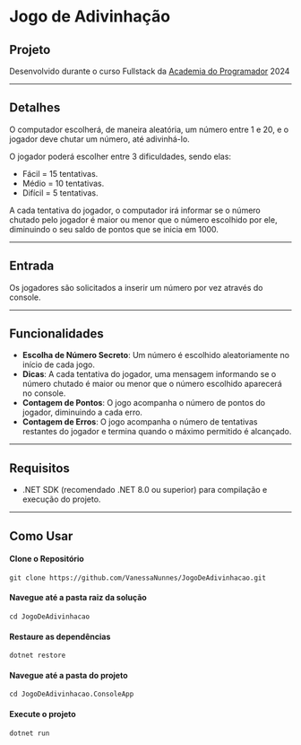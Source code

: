 
# Jogo de Adivinhação

## Projeto

Desenvolvido durante o curso Fullstack da [Academia do Programador](https://www.academiadoprogramador.net) 2024

---
## Detalhes

O computador escolherá, de maneira aleatória, um número entre 1 e 20, e o jogador deve chutar um número, até adivinhá-lo.

O jogador poderá escolher entre 3 dificuldades, sendo elas: 
- Fácil = 15 tentativas.
- Médio = 10 tentativas.
- Difícil = 5 tentativas.

A cada tentativa do jogador, o computador irá informar se o número chutado pelo jogador é maior ou menor que o número escolhido por ele, diminuindo o seu saldo de pontos que se inicia em 1000.

---
## Entrada

Os jogadores são solicitados a inserir um número por vez através do console. 

---
## Funcionalidades

- __Escolha de Número Secreto__: Um número é escolhido aleatoriamente no início de cada jogo.
- __Dicas__: A cada tentativa do jogador, uma mensagem informando se o número chutado é maior ou menor que o número escolhido aparecerá no console.
- __Contagem de Pontos__: O jogo acompanha o número de pontos do jogador, diminuindo a cada erro.
- __Contagem de Erros__: O jogo acompanha o número de tentativas restantes do jogador e termina quando o máximo permitido é alcançado.

---
## Requisitos

- .NET SDK (recomendado .NET 8.0 ou superior) para compilação e execução do projeto.
---
## Como Usar

#### Clone o Repositório
```
git clone https://github.com/VanessaNunnes/JogoDeAdivinhacao.git
```

#### Navegue até a pasta raiz da solução
```
cd JogoDeAdivinhacao
```

#### Restaure as dependências
```
dotnet restore
```

#### Navegue até a pasta do projeto
```
cd JogoDeAdivinhacao.ConsoleApp
```

#### Execute o projeto
```
dotnet run
```
